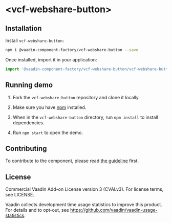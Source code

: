 # &lt;vcf-webshare-button&gt;



## Installation

Install `vcf-webshare-button`:

```sh
npm i @vaadin-component-factory/vcf-webshare-button --save
```

Once installed, import it in your application:

```js
import '@vaadin-component-factory/vcf-webshare-button/vcf-webshare-button.js';
```

## Running demo

1. Fork the `vcf-webshare-button` repository and clone it locally.

1. Make sure you have [npm](https://www.npmjs.com/) installed.

1. When in the `vcf-webshare-button` directory, run `npm install` to install dependencies.

1. Run `npm start` to open the demo.

## Contributing

  To contribute to the component, please read [the guideline](https://github.com/vaadin/vaadin-core/blob/master/CONTRIBUTING.md) first.

## License

Commercial Vaadin Add-on License version 3 (CVALv3). For license terms, see LICENSE.

Vaadin collects development time usage statistics to improve this product. For details and to opt-out, see https://github.com/vaadin/vaadin-usage-statistics.
